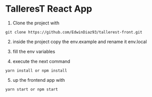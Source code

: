 # TalleresT React App

1. Clone the project with 
```
git clone https://github.com/EdwinDiaz93/tallerest-front.git
```

2. inside the project copy the env.example and rename it env.local

3. fill the env variables 

4. execute the next command
```
yarn install or npm install
```

5. up the frontend app with 
```
yarn start or npm start
```